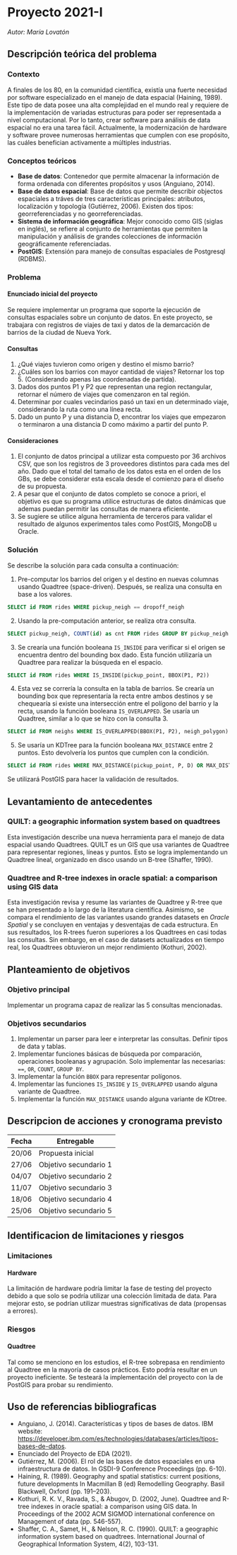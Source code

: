 # Proyecto 2021-I

_Autor: María Lovatón_

## Descripción teórica del problema

### Contexto

A finales de los 80, en la comunidad científica, existía una fuerte necesidad por software especializado en el manejo de data espacial (Haining, 1989). Este tipo de data posee una alta complejidad en el mundo real y requiere de la implementación de variadas estructuras para poder ser representada a nivel computacional. Por lo tanto, crear software para análisis de data espacial no era una tarea fácil. Actualmente, la modernización de hardware y software provee numerosas herramientas que cumplen con ese propósito, las cuáles benefician activamente a múltiples industrias.

### Conceptos teóricos

- **Base de datos**: Contenedor que permite almacenar la información de forma ordenada con diferentes propósitos y usos (Anguiano, 2014).
- **Base de datos espacial**: Base de datos que permite describir objectos espaciales a tráves de tres características principales: atributos, localización y topología (Gutiérrez, 2006). Existen dos tipos: georreferenciadas y no georreferenciadas.
- **Sistema de información geográfica**: Mejor conocido como GIS (siglas en inglés), se refiere al conjunto de herramientas que permiten la manipulación y análisis de grandes colecciones de información geográficamente referenciadas.
- **PostGIS**: Extensión para manejo de consultas espaciales de Postgresql (RDBMS).

### Problema

#### Enunciado inicial del proyecto

Se requiere implementar un programa que soporte la ejecución de consultas espaciales sobre un conjunto de datos. En este proyecto, se trabajara con registros de viajes de taxi y datos de la demarcación de barrios de la ciudad de Nueva York.

#### Consultas

1. ¿Qué viajes tuvieron como origen y destino el mismo barrio?
2. ¿Cuáles son los barrios con mayor cantidad de viajes? Retornar los top 5. (Considerando apenas las coordenadas de partida).
3. Dados dos puntos P1 y P2 que representan una region rectangular, retornar el número de viajes que comenzaron en tal región.
4. Determinar por cuales vecindarios pasó un taxi en un determinado viaje, considerando la ruta como una línea recta.
5. Dado un punto P y una distancia D, encontrar los viajes que empezaron o terminaron a una distancia D como máximo a partir del punto P.

#### Consideraciones

1. El conjunto de datos principal a utilizar esta compuesto por 36 archivos CSV, que son los registros de 3 proveedores distintos para cada mes del año. Dado que el total del tamaño de los datos esta en el orden de los GBs, se debe considerar esta escala desde el comienzo para el diseño de su propuesta.
2. A pesar que el conjunto de datos completo se conoce a priori, el objetivo es que su programa utilice estructuras de datos dinámicas que ademas puedan permitir las consultas de manera eficiente.
3. Se sugiere se utilice alguna herramienta de terceros para validar el resultado de algunos experimentos tales como PostGIS, MongoDB u Oracle.

### Solución

Se describe la solución para cada consulta a continuación:

1. Pre-computar los barrios del origen y el destino en nuevas columnas usando Quadtree (space-driven). Después, se realiza una consulta en base a los valores.

```sql
SELECT id FROM rides WHERE pickup_neigh == dropoff_neigh
```

2. Usando la pre-computación anterior, se realiza otra consulta.

```sql
SELECT pickup_neigh, COUNT(id) as cnt FROM rides GROUP BY pickup_neigh ORDER BY cnt DESC LIMIT 5
```

3. Se crearía una función booleana `IS_INSIDE` para verificar si el origen se encuentra dentro del bounding box dado. Esta función utilizaría un Quadtree para realizar la búsqueda en el espacio.

```sql
SELECT id FROM rides WHERE IS_INSIDE(pickup_point, BBOX(P1, P2))
```

4. Esta vez se correría la consulta en la tabla de barrios. Se crearía un bounding box que representaría la recta entre ambos destinos y se chequearía si existe una intersección entre el polígono del barrio y la recta, usando la función booleana `IS_OVERLAPPED`. Se usaría un Quadtree, similar a lo que se hizo con la consulta 3.

```sql
SELECT id FROM neighs WHERE IS_OVERLAPPED(BBOX(P1, P2), neigh_polygon)
```

5. Se usaría un KDTree para la función booleana `MAX_DISTANCE` entre 2 puntos. Esto devolvería los puntos que cumplen con la condición.

```sql
SELECT id FROM rides WHERE MAX_DISTANCE(pickup_point, P, D) OR MAX_DISTANCE(dropoff_point, P, D)
```

Se utilizará PostGIS para hacer la validación de resultados.

## Levantamiento de antecedentes

### QUILT: a geographic information system based on quadtrees

Esta investigación describe una nueva herramienta para el manejo de data espacial usando Quadtrees. QUILT es un GIS que usa variantes de Quadtree para representar regiones, líneas y puntos. Esto se logra implementando un Quadtree lineal, organizado en disco usando un B-tree (Shaffer, 1990).

### Quadtree and R-tree indexes in oracle spatial: a comparison using GIS data

Esta investigación revisa y resume las variantes de Quadtree y R-tree que se han presentado a lo largo de la literatura científica. Asimismo, se compara el rendimiento de las variantes usando grandes datasets en _Oracle Spatial_ y se concluyen en ventajas y desventajas de cada estructura. En sus resultados, los R-trees fueron superiores a los Quadtrees en casi todas las consultas. Sin embargo, en el caso de datasets actualizados en tiempo real, los Quadtrees obtuvieron un mejor rendimiento (Kothuri, 2002).

## Planteamiento de objetivos

### Objetivo principal

Implementar un programa capaz de realizar las 5 consultas mencionadas.

### Objetivos secundarios

1. Implementar un parser para leer e interpretar las consultas. Definir tipos de data y tablas.
2. Implementar funciones básicas de búsqueda por comparación, operaciones booleanas y agrupación. Solo implementar las necesarias: `==`, `OR`, `COUNT`, `GROUP BY`.
3. Implementar la función `BBOX` para representar polígonos.
4. Implementar las funciones `IS_INSIDE` y `IS_OVERLAPPED` usando alguna variante de Quadtree.
5. Implementar la función `MAX_DISTANCE` usando alguna variante de KDtree.

## Descripcion de acciones y cronograma previsto

| Fecha | Entregable            |
| ----- | --------------------- |
| 20/06 | Propuesta inicial     |
| 27/06 | Objetivo secundario 1 |
| 04/07 | Objetivo secundario 2 |
| 11/07 | Objetivo secundario 3 |
| 18/06 | Objetivo secundario 4 |
| 25/06 | Objetivo secundario 5 |

## Identificacion de limitaciones y riesgos

### Limitaciones

#### Hardware

La limitación de hardware podría limitar la fase de testing del proyecto debido a que solo se podría utilizar una colección limitada de data. Para mejorar esto, se podrían utilizar muestras significativas de data (propensas a errores).

### Riesgos

#### Quadtree

Tal como se menciono en los estudios, el R-tree sobrepasa en rendimiento al Quadtree en la mayoría de casos prácticos. Esto podría resultar en un proyecto ineficiente. Se testeará la implementación del proyecto con la de PostGIS para probar su rendimiento.

## Uso de referencias bibliograficas

- Anguiano, J. (2014). Características y tipos de bases de datos. IBM website: https://developer.ibm.com/es/technologies/databases/articles/tipos-bases-de-datos.
- Enunciado del Proyecto de EDA (2021).
- Gutiérrez, M. (2006). El rol de las bases de datos espaciales en una infraestructura de datos. In GSDI-9 Conference Proceedings (pp. 6-10).
- Haining, R. (1989). Geography and spatial statistics: current positions, future developments In Macmillan B (ed) Remodelling Geography. Basil Blackwell, Oxford (pp. 191–203).
- Kothuri, R. K. V., Ravada, S., & Abugov, D. (2002, June). Quadtree and R-tree indexes in oracle spatial: a comparison using GIS data. In Proceedings of the 2002 ACM SIGMOD international conference on Management of data (pp. 546-557).
- Shaffer, C. A., Samet, H., & Nelson, R. C. (1990). QUILT: a geographic information system based on quadtrees. International Journal of Geographical Information System, 4(2), 103-131.
